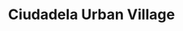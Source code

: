 ---
title: "Ciudadela Urban Village"
url: /zapopan/ciudadela-urban-village/
shop: centro comercial
---